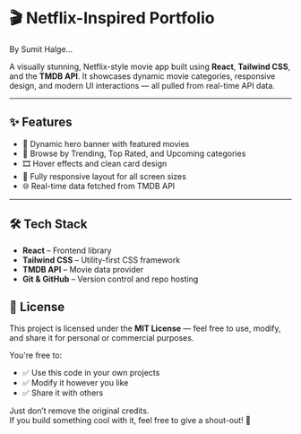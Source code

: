 # 🎬 Netflix-Inspired Portfolio

By Sumit Halge...

A visually stunning, Netflix-style movie app built using **React**, **Tailwind CSS**, and the **TMDB API**. It showcases dynamic movie categories, responsive design, and modern UI interactions — all pulled from real-time API data.

---

## ✨ Features

- 🎥 Dynamic hero banner with featured movies  
- 📂 Browse by Trending, Top Rated, and Upcoming categories  
- 🎞️ Hover effects and clean card design  
- 📱 Fully responsive layout for all screen sizes  
- 🌐 Real-time data fetched from TMDB API  

---

## 🛠 Tech Stack

- **React** – Frontend library  
- **Tailwind CSS** – Utility-first CSS framework  
- **TMDB API** – Movie data provider  
- **Git & GitHub** – Version control and repo hosting  


## 📝 License

This project is licensed under the **MIT License** — feel free to use, modify, and share it for personal or commercial purposes.

You're free to:
- ✅ Use this code in your own projects
- ✅ Modify it however you like
- ✅ Share it with others

Just don’t remove the original credits.  
If you build something cool with it, feel free to give a shout-out! 🙌



